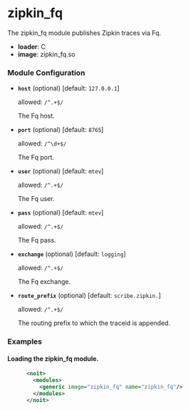 

# zipkin_fq

The zipkin_fq module publishes Zipkin traces via Fq.


  * **loader**: C
  * **image**: zipkin_fq.so

### Module Configuration

    
 * **`host`** (optional)  [default: `127.0.0.1`]

   allowed: `/^.+$/`

   The Fq host.

 * **`port`** (optional)  [default: `8765`]

   allowed: `/^\d+$/`

   The Fq port.

 * **`user`** (optional)  [default: `mtev`]

   allowed: `/^.+$/`

   The Fq user.

 * **`pass`** (optional)  [default: `mtev`]

   allowed: `/^.+$/`

   The Fq pass.

 * **`exchange`** (optional)  [default: `logging`]

   allowed: `/^.+$/`

   The Fq exchange.

 * **`route_prefix`** (optional)  [default: `scribe.zipkin.`]

   allowed: `/^.+$/`

   The routing prefix to which the traceid is appended.

### Examples

#### Loading the zipkin_fq module.

```xml
      <noit>
        <modules>
          <generic image="zipkin_fq" name="zipkin_fq"/>
        </modules>
      </noit>
    
```

